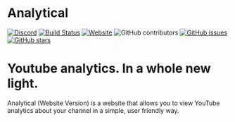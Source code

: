 # Analytical
[![Discord](https://canary.discordapp.com/api/guilds/752941423153774674/widget.png)](https://discord.themorningcompany.net)
[![Build Status](https://travis-ci.org/TheMorningCompany/analytical-website.svg?branch=master)](https://travis-ci.org/TheMorningCompany/analytical-website)
[![Website](https://img.shields.io/website?url=https%3A%2F%2Fanalytical.themorningcompany.net)](https://analytical.themorningcompany.net)
![GitHub contributors](https://img.shields.io/github/contributors/TheMorningCompany/analytical-website)
[![GitHub issues](https://img.shields.io/github/issues/TheMorningCompany/analytical-website)](https://github.com/TheMorningCompany/analytical-website/issues)
[![GitHub stars](https://img.shields.io/github/stars/TheMorningCompany/analytical-website)](https://github.com/TheMorningCompany/analytical-website/stargazers)

# Youtube analytics. In a whole new light.
Analytical (Website Version) is a website that allows you to view YouTube analytics about your channel in a simple, user friendly way.
